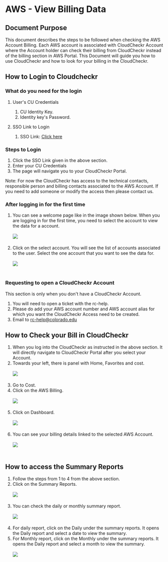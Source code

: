 # AWS - View Billing Data

## Document Purpose

This document describes the steps to be followed when checking the AWS Account Billing. Each AWS account is associated with CloudCheckr Account where the Account holder can check their billing from CloudCheckr instead of the billing section in AWS Portal. This Document will guide you how to use CloudCheckr and how to look for your billing in the CloudCheckr. 

## How to Login to Cloudcheckr

### What do you need for the login

1. User's CU Credentials 
   1. CU Identity Key.
   2. Identity key's Password. 

2. SSO Link to Login
   1. SSO Link: [Click here](https://fedauth.colorado.edu/idp/profile/SAML2/Unsolicited/SSO?providerId=https://auth-us.cloudcheckr.com/auth)

### Steps to Login

1. Click the SSO Link given in the above section. 
2. Enter your CU Credentials
3. The page will navigate you to your CloudCheckr Portal.

Note: For now the CloudCheckr has access to the technical contacts, responsible person and billing contacts associated to the AWS Account. If you need to add someone or modify the access then please contact us.

### After logging in for the first time
1. You can see a welcome page like in the image shown below. When you are logging in for the first time, you need to select the account to view the data for a account. <br>
   <br>![](images/firsttimelogin.png) <br><br>
2. Click on the select account. You will see the list of accounts associated to the user. Select the one account that you want to see the data for. <br>
   <br>![](images/selectaccount.png) <br><br>


### Requesting to open a CloudCheckr Account

This section is only when you don't have a CloudCheckr Account. 

1. You will need to open a ticket with the rc-help. 
2. Please do add your AWS account number and AWS account alias for which you want the CloudCheckr Access need to be created.
3. Email to rc-help@colorado.edu

## How to Check your Bill in CloudCheckr

1. When you log into the CloudCheckr as instructed in the above section. It will directly navigate to CloudCheckr Portal after you select your Account.
2. Towards your left, there is panel with Home, Favorites and cost. <br>
   <br>![](images/cost.png) <br><br>
3. Go to Cost. 
4. Click on the AWS Billing. <br>
   <br>![](images/AWSBilling.png) <br><br>
5. Click on Dashboard. <br>
   <br>![](images/Dashboard.png) <br><br>
6. You can see your billing details linked to the selected AWS Account. <br>
   <br>![](images/Billing.png) <br><br>

## How to access the Summary Reports

1. Follow the steps from 1 to 4 from the above section.
2. Click on the Summary Reports. <br>
   <br>![](images/summary.png) <br><br>
3. You can check the daily or monthly summary report. <br>
   <br>![](images/twoviews.png) <br><br>
4. For daily report, click on the Daily under the summary reports. It opens the Daily report and select a date to view the summary. 
5. For Monthly report, click on the Monthly under the summary reports. It opens the Daily report and select a month to view the summary. <br>
   <br>![](images/summarymonthly.png) <br><br>

